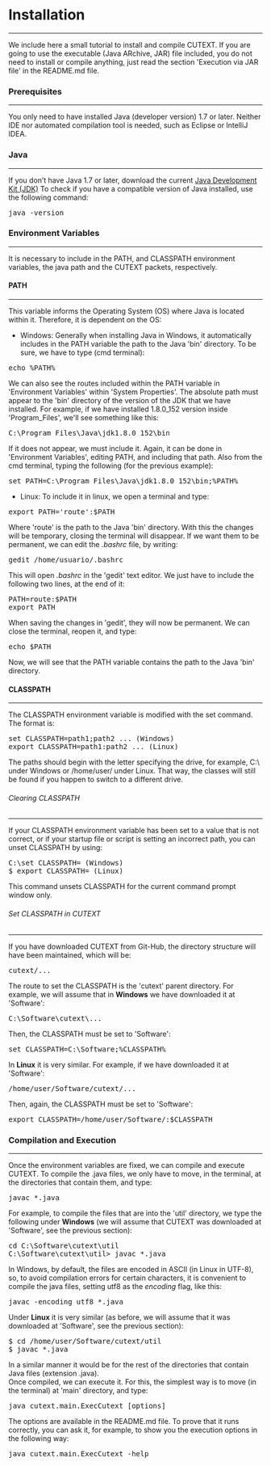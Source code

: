 # Installation
---------------------------------------
We include here a small tutorial to install and compile CUTEXT.
If you are going to use the executable (Java ARchive, JAR) file included, you do not need to install or compile anything, just read the section 'Execution via JAR file' in the README.md file.

### Prerequisites
-----------------
You only need to have installed Java (developer version) 1.7 or later.
Neither IDE nor automated compilation tool is needed, such as Eclipse or IntelliJ IDEA.

### Java
-----------------
If you don’t have Java 1.7 or later, download the current [Java Development Kit (JDK)](https://www.oracle.com/technetwork/java/javase/downloads/index.html)
To check if you have a compatible version of Java installed, use the following command:
<pre>
java -version
</pre>

### Environment Variables
-------------------------
It is necessary to include in the PATH, and CLASSPATH environment variables, the java path and the CUTEXT packets, respectively.

#### PATH
---------
This variable informs the Operating System (OS) where Java is located within it.
Therefore, it is dependent on the OS:
* Windows: Generally when installing Java in Windows, it automatically includes in the PATH variable the path to the Java 'bin' directory. To be sure, we have to type (cmd terminal):
<pre>
echo %PATH%
</pre>
We can also see the routes included within the PATH variable in 'Environment Variables' within 'System Properties'.
The absolute path must appear to the 'bin' directory of the version of the JDK that we have installed.
For example, if we have installed 1.8.0_152 version inside 'Program_Files', we'll see something like this:
<pre>
C:\Program_Files\Java\jdk1.8.0_152\bin
</pre>
If it does not appear, we must include it. Again, it can be done in 'Environment Variables', editing PATH, and including that path.
Also from the cmd terminal, typing the following (for the previous example):
<pre>
set PATH=C:\Program_Files\Java\jdk1.8.0_152\bin;%PATH%
</pre>
* Linux: To include it in linux, we open a terminal and type:
<pre>
export PATH='route':$PATH
</pre>
Where 'route' is the path to the Java 'bin' directory. With this the changes will be temporary, closing the terminal will disappear.
If we want them to be permanent, we can edit the *.bashrc* file, by writing:
<pre>
gedit /home/usuario/.bashrc
</pre>
This will open *.bashrc* in the 'gedit' text editor. We just have to include the following two lines, at the end of it:
<pre>
PATH=route:$PATH
export PATH
</pre>
When saving the changes in 'gedit', they will now be permanent. We can close the terminal, reopen it, and type:
<pre>
echo $PATH
</pre>
Now, we will see that the PATH variable contains the path to the Java 'bin' directory.


#### CLASSPATH
---------------
The CLASSPATH environment variable is modified with the set command. The format is:
<pre>
set CLASSPATH=path1;path2 ... (Windows)
export CLASSPATH=path1:path2 ... (Linux)
</pre>
The paths should begin with the letter specifying the drive, for example, C:\ under Windows or /home/user/ under Linux. 
That way, the classes will still be found if you happen to switch to a different drive. 

###### Clearing CLASSPATH
-------------------------
If your CLASSPATH environment variable has been set to a value that is not correct, or if your startup file or script is setting an incorrect path, 
you can unset CLASSPATH by using:
<pre>
C:\set CLASSPATH= (Windows)
$ export CLASSPATH= (Linux)
</pre>
This command unsets CLASSPATH for the current command prompt window only. 

###### Set CLASSPATH in CUTEXT
--------------------------------
If you have downloaded CUTEXT from Git-Hub, the directory structure will have been maintained, which will be:
<pre>
cutext/...
</pre>
The route to set the CLASSPATH is the 'cutext' parent directory. For example, we will assume that in **Windows** we have downloaded it at 'Software':
<pre>
C:\Software\cutext\...
</pre>
Then, the CLASSPATH must be set to 'Software':
<pre>
set CLASSPATH=C:\Software;%CLASSPATH%
</pre>
In **Linux** it is very similar. For example, if we have downloaded it at 'Software':
<pre>
/home/user/Software/cutext/...
</pre>
Then, again, the CLASSPATH must be set to 'Software':
<pre>
export CLASSPATH=/home/user/Software/:$CLASSPATH
</pre>

### Compilation and Execution
-----------------------------
Once the environment variables are fixed, we can compile and execute CUTEXT.
To compile the .java files, we only have to move, in the terminal, at the directories that contain them, and type:
<pre>
javac *.java
</pre>
For example, to compile the files that are into the 'util' directory, we type the following under **Windows** (we will assume that CUTEXT was downloaded at 'Software', see the previous section):
<pre>
cd C:\Software\cutext\util
C:\Software\cutext\util> javac *.java
</pre>
In Windows, by default, the files are encoded in ASCII (in Linux in UTF-8), so, to avoid compilation errors for certain characters, it is convenient to compile the java files, setting utf8 as the *encoding* flag, like this:
<pre>
javac -encoding utf8 *.java
</pre>
Under **Linux** it is very similar (as before, we will assume that it was downloaded at 'Software', see the previous section):
<pre>
$ cd /home/user/Software/cutext/util
$ javac *.java
</pre>
In a similar manner it would be for the rest of the directories that contain Java files (extension .java).  
Once compiled, we can execute it.
For this, the simplest way is to move (in the terminal) at 'main' directory, and type:
<pre>
java cutext.main.ExecCutext [options]
</pre>
The options are available in the README.md file. 
To prove that it runs correctly, you can ask it, for example, to show you the execution options in the following way:
<pre>
java cutext.main.ExecCutext -help
</pre>












